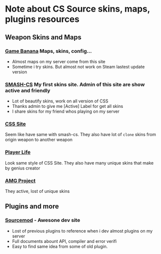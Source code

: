 # Note about CS Source skins, maps, plugins resources

## Weapon Skins and Maps

### [Game Banana](https://gamebanana.com/games/2) Maps, skins, config...

- Almost maps on my server come from this site
- Sometime i try skins. But almost not work on Steam lastest update version

### [SMASH-CS](https://smash-cs.ru/) My first skins site. Admin of this site are show active and friendly

- Lot of beautify skins, work on all version of CSS
- Thanks admin to give me [Active] Label for get all skins
- I share skins for my friend whos playing on my server

### [CSS Site](https://cs-site.ru/css/gunmodels-css/) 

Seem like have same with smash-cs. They also have lot of `clone` skins from origin weapon to another weapon

### [Player Life](https://playerslife.ru/css/css_weapon/)

Look same style of CSS Site. They also have many unique skins that make by genius creator

### [AMG Project](https://vk.com/officialscreamergroup)

They active, lost of unique skins

## Plugins and more

### [Sourcemod](https://www.sourcemod.net/) - Awesone dev site

- Lost of previous plugins to reference when i dev almost plugins on my server
- Full documents abount API, compiler and error verifi
- Easy to find same idea from some of old plugin. 

